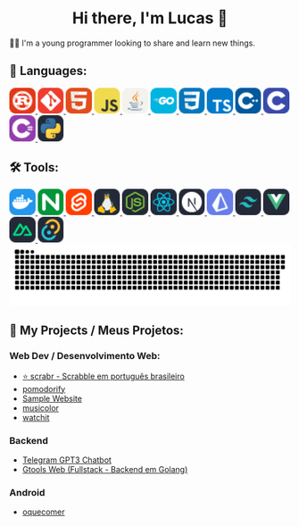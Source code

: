 <h1 align="center">Hi there, I'm Lucas 👋</h1>

🧑‍💻 I'm a young programmer looking to share and learn new things.

## 🚀 Languages:
<a href="https://www.rust-lang.org/">
  <img style="width: 35pt; display: inline-block;" src="icons/languages/rust.svg" />
</a>
<a href="https://git-scm.com/">
  <img style="width: 35pt; display: inline-block;" src="icons/languages/git.svg" />
</a>
<a href="https://developer.mozilla.org/en-US/docs/Web/HTML">
  <img style="width: 35pt; display: inline-block;" src="icons/languages/html.svg" />
</a>
<a href="https://www.javascript.com/">
  <img style="width: 35pt; display: inline-block;" src="icons/languages/js.svg" >
</a>
<a href="https://www.java.com/pt-BR/">
  <img style="width: 35pt; display: inline-block;" src="icons/languages/java.svg" />
</a>
<a href="https://go.dev/">
  <img style="width: 35pt; display: inline-block;" src="icons/languages/go.svg" />
</a>
<a href="https://developer.mozilla.org/pt-BR/docs/Web/CSS">
  <img style="width: 35pt; display: inline-block;" src="icons/languages/css.svg" />
</a>
<a href="https://www.typescriptlang.org/">
  <img style="width: 35pt; display: inline-block;" src="icons/languages/ts.svg" />
</a>
<a href="https://isocpp.org/std/the-standard">
  <img style="width: 35pt; display: inline-block;" src="icons/languages/cpp.svg" />
</a>
<a href="https://www.gnu.org/software/gnu-c-manual/gnu-c-manual.html">
  <img style="width: 35pt; display: inline-block;" src="icons/languages/c.svg" />
</a>
<a href="https://docs.microsoft.com/pt-br/dotnet/csharp/">
  <img style="width: 35pt; display: inline-block;" src="icons/languages/csharp.svg" />
</a>
<a href="https://www.python.org/">
  <img style="width: 35pt; display: inline-block;" src="icons/languages/python.svg" />
</a>

## 🛠️ Tools:
<a href="https://www.docker.com/">
  <img style="width: 35pt; display: inline-block;" src="icons/tools/docker.svg" />
</a>
<a href="https://nginx.org/">
  <img style="width: 35pt; display: inline-block;" src="icons/tools/nginx.svg" />
</a>
<a href="https://svelte.dev/">
  <img style="width: 35pt; display: inline-block;" src="icons/tools/svelte.svg" />
</a>
<a href="https://github.com/torvalds/linux">
  <img style="width: 35pt; display: inline-block;" src="icons/tools/linux.svg" />
</a>
<a href="https://nodejs.org/en/">
  <img style="width: 35pt; display: inline-block;" src="icons/tools/node.svg" />
</a>
<a href="https://reactjs.org/">
  <img style="width: 35pt; display: inline-block;" src="icons/tools/react.svg" />
</a>
<a href="https://nextjs.org/">
  <img style="width: 35pt; display: inline-block;" src="icons/tools/next.svg" />
</a>
<a href="https://www.prisma.io/">
  <img style="width: 35pt; display: inline-block;" src="icons/tools/prisma.svg" />
</a>
<a href="https://tailwindcss.com/">
  <img style="width: 35pt; display: inline-block;" src="icons/tools/tailwind.svg" />
</a>
<a href="https://vuejs.org/">
  <img style="width: 35pt; display: inline-block;" src="icons/tools/vue.svg" />
</a>
<a href="https://nuxt.com/">
  <img style="width: 35pt; display: inline-block;" src="icons/tools/nuxt.svg" />
</a>
<a href="https://tauri.app/">
  <img style="width: 35pt; display: inline-block;" src="icons/tools/tauri.svg" />
</a>

<br/>

<picture>
  <source media="(prefers-color-scheme: dark)" srcset="https://raw.githubusercontent.com/eurmn/eurmn/output/github-contribution-grid-snake-dark.svg" />
  <source media="(prefers-color-scheme: light)" srcset="https://raw.githubusercontent.com/eurmn/eurmn/output/github-contribution-grid-snake.svg" />
  <img alt="github-snake" src="https://raw.githubusercontent.com/eurmn/eurmn/output/github-contribution-grid-snake-dark.svg" />
</picture>

<br/>

## 📝 My Projects / Meus Projetos:
### Web Dev / Desenvolvimento Web:
 - [⭐ scrabr - Scrabble em português brasileiro](https://github.com/eurmn/scrabr)
 - [pomodorify](https://github.com/euromoon/pomodorify)
 - [Sample Website](https://github.com/euromoon/sample-website-1)
 - [musicolor](https://github.com/euromoon/musicolor)
 - [watchit](https://github.com/euromoon/watchit)
### Backend
 - [Telegram GPT3 Chatbot](https://github.com/euromoon/telegram-gpt3-chatbot)
 - [Gtools Web (Fullstack - Backend em Golang)](https://github.com/euromoon/GTools-Web)
### Android
 - [oquecomer](https://github.com/euromoon/oquecomer)
